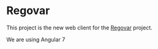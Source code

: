# Regovar
This project is the new web client for the [Regovar](https://github.com/REGOVAR/Regovar) project.

We are using Angular 7

